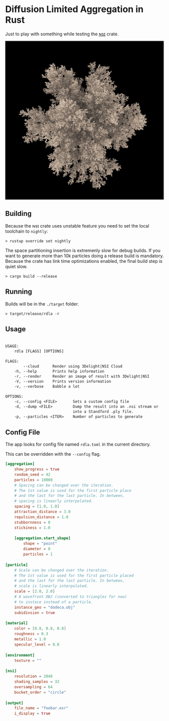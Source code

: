 # Diffusion Limited Aggregation in Rust

Just to play with something while testing the [ɴsɪ](https://crates.io/crates/nsi) crate.

![Result of rendering with 3Delight|NSI from within the tool](dla.jpg)

## Building

Because the ɴsɪ crate uses unstable feature you need to set the local toolchain to `nightly`:

```shell
> rustup override set nightly
```

The space partitioning insertion is extremenly slow for debug builds.
If you want to generate more than 10k particles doing a release build is mandatory.
Because the crate has link time optimizations enabled, the final build step is quiet slow.

```shell
> cargo build --release
```

## Running

Builds will be in the `./target` folder.

```shell
> target/release/rdla -r
```

## Usage

```shell

USAGE:
    rdla [FLAGS] [OPTIONS]

FLAGS:
        --cloud      Render using 3Delight|NSI Cloud
    -h, --help       Prints help information
    -r, --render     Render an image of result with 3Delight|NSI
    -V, --version    Prints version information
    -v, --verbose    Babble a lot

OPTIONS:
    -c, --config <FILE>       Sets a custom config file
    -d, --dump <FILE>         Dump the result into an .nsi stream or
                              into a Standford .ply file.
    -p, --particles <ITER>    Number of particles to generate
```

## Config File

The app looks for config file named `rdla.toml` in the current
directory.

This can be overridden with the `--config` flag.

```toml
[aggregation]
    show_progress = true
    random_seed = 42
    particles = 10000
    # Spacing can be changed over the iteration.
    # The 1st value is used for the first particle place
    # and the last for the last particle. In between,
    # spacing is linearly interpolated.
    spacing = [1.0, 1.0]
    attraction_distance = 3.0
    repulsion_distance = 1.0
    stubbornness = 0
    stickiness = 1.0

    [aggregation.start_shape]
        shape = "point"
        diameter = 0
        particles = 1

[particle]
    # Scale can be changed over the iteration.
    # The 1st value is used for the first particle placed
    # and the last for the last particle. In between,
    # scale is linearly interpolated.
    scale = [2.0, 2.0]
    # A wavefront OBJ (converted to triangles for now)
    # to instace instead of a particle.
    instance_geo = "dodeca.obj"
    subidivsion = true

[material]
    color = [0.8, 0.8, 0.8]
    roughness = 0.3
    metallic = 1.0
    specular_level = 0.8

[environment]
    texture = ""

[nsi]
    resolution = 2048
    shading_samples = 32
    oversampling = 64
    bucket_order = "circle"

[output]
    file_name = "foobar.exr"
    i_display = true
```
